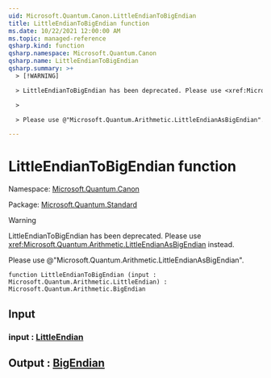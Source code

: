 ```yaml
---
uid: Microsoft.Quantum.Canon.LittleEndianToBigEndian
title: LittleEndianToBigEndian function
ms.date: 10/22/2021 12:00:00 AM
ms.topic: managed-reference
qsharp.kind: function
qsharp.namespace: Microsoft.Quantum.Canon
qsharp.name: LittleEndianToBigEndian
qsharp.summary: >+
  > [!WARNING]

  > LittleEndianToBigEndian has been deprecated. Please use <xref:Microsoft.Quantum.Arithmetic.LittleEndianAsBigEndian> instead.

  >

  > Please use @"Microsoft.Quantum.Arithmetic.LittleEndianAsBigEndian".

---
```


# LittleEndianToBigEndian function

Namespace: [Microsoft.Quantum.Canon](xref:Microsoft.Quantum.Canon)

Package: [Microsoft.Quantum.Standard](https://nuget.org/packages/Microsoft.Quantum.Standard)


> [!WARNING]
> LittleEndianToBigEndian has been deprecated. Please use <xref:Microsoft.Quantum.Arithmetic.LittleEndianAsBigEndian> instead.
>
> Please use @"Microsoft.Quantum.Arithmetic.LittleEndianAsBigEndian".



```qsharp
function LittleEndianToBigEndian (input : Microsoft.Quantum.Arithmetic.LittleEndian) : Microsoft.Quantum.Arithmetic.BigEndian
```


## Input

### input : [LittleEndian](xref:Microsoft.Quantum.Arithmetic.LittleEndian)





## Output : [BigEndian](xref:Microsoft.Quantum.Arithmetic.BigEndian)

